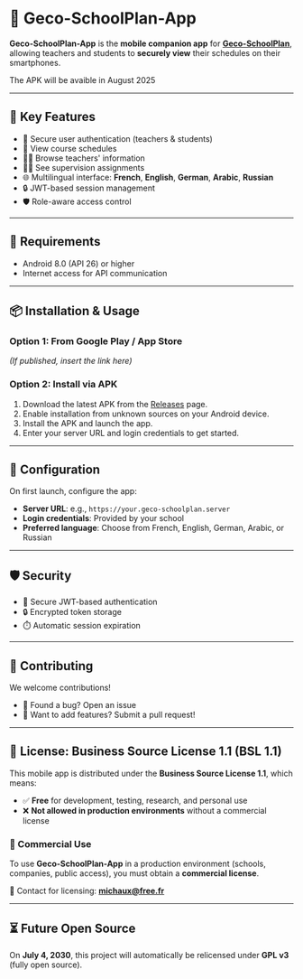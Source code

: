 # 📱 Geco-SchoolPlan-App

**Geco-SchoolPlan-App** is the **mobile companion app** for [**Geco-SchoolPlan**](https://github.com/Michaux-Technology/Geco-SchoolPlan/blob/main/README.md), allowing teachers and students to **securely view** their schedules on their smartphones.

The APK will be avaible in August 2025

---

## 🚀 Key Features

- 🔐 Secure user authentication (teachers & students)
- 📆 View course schedules
- 🧑‍🏫 Browse teachers' information
- 🧍‍♂️ See supervision assignments
- 🌐 Multilingual interface: **French**, **English**, **German**, **Arabic**, **Russian**
- 🔒 JWT-based session management
- 🛡️ Role-aware access control

---

## 🧰 Requirements

- Android 8.0 (API 26) or higher
- Internet access for API communication

---

## 📦 Installation & Usage

### Option 1: From Google Play / App Store
*(If published, insert the link here)*

### Option 2: Install via APK

1. Download the latest APK from the [Releases](https://github.com/Michaux-Technology/Geco-SchoolPlan-App/releases) page.
2. Enable installation from unknown sources on your Android device.
3. Install the APK and launch the app.
4. Enter your server URL and login credentials to get started.

---

## 🔧 Configuration

On first launch, configure the app:

- **Server URL**: e.g., `https://your.geco-schoolplan.server`
- **Login credentials**: Provided by your school
- **Preferred language**: Choose from French, English, German, Arabic, or Russian

---

## 🛡️ Security

- 🔐 Secure JWT-based authentication
- 🔒 Encrypted token storage
- ⏱️ Automatic session expiration

---

## 🤝 Contributing

We welcome contributions!  
- 🐛 Found a bug? Open an issue  
- 🌟 Want to add features? Submit a pull request!

---

## 📄 License: Business Source License 1.1 (BSL 1.1)

This mobile app is distributed under the **Business Source License 1.1**, which means:

- ✅ **Free** for development, testing, research, and personal use  
- ❌ **Not allowed in production environments** without a commercial license

### 🔐 Commercial Use

To use **Geco-SchoolPlan-App** in a production environment (schools, companies, public access), you must obtain a **commercial license**.

📩 Contact for licensing: **michaux@free.fr**

---

## ⏳ Future Open Source

On **July 4, 2030**, this project will automatically be relicensed under **GPL v3** (fully open source).
